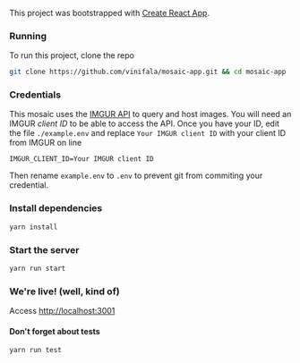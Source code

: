 This project was bootstrapped with [Create React App](https://github.com/facebookincubator/create-react-app).

### Running
To run this project, clone the repo
```bash
git clone https://github.com/vinifala/mosaic-app.git && cd mosaic-app
``` 

### Credentials
This mosaic uses the [IMGUR API](https://apidocs.imgur.com/#authorization-and-oauth) to query and host images. You will need an IMGUR *client ID* to be able to access the API. 
Once you have your ID, edit the file `./example.env` and replace `Your IMGUR client ID` with your client ID from IMGUR on line
```
IMGUR_CLIENT_ID=Your IMGUR client ID 
```

Then rename `example.env` to `.env` to prevent git from commiting your credential.

### Install dependencies
```bash
yarn install
``` 
### Start the server
```bash
yarn run start
``` 
### We're live! (well, kind of)
Access [http://localhost:3001](http://localhost:3001)

#### Don't forget about tests
```bash
yarn run test
```
